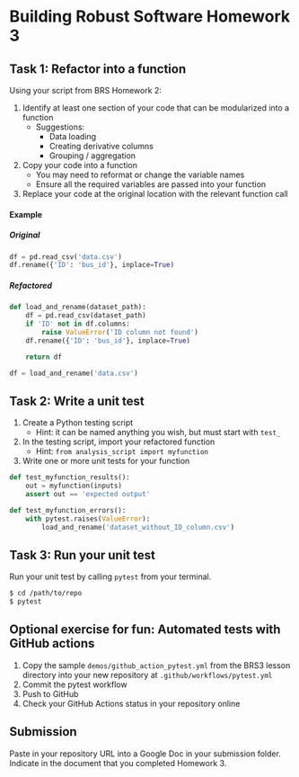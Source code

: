 # Building Robust Software Homework 3

## Task 1: Refactor into a function
Using your script from BRS Homework 2:
1. Identify at least one section of your code that can be modularized into a function
    * Suggestions:
        * Data loading
        * Creating derivative columns
        * Grouping / aggregation
1. Copy your code into a function
    * You may need to reformat or change the variable names
    * Ensure all the required variables are passed into your function
1. Replace your code at the original location with the relevant function call

#### Example
##### Original
```python
df = pd.read_csv('data.csv')
df.rename({'ID': 'bus_id'}, inplace=True)
```

##### Refactored
```python
def load_and_rename(dataset_path):
    df = pd.read_csv(dataset_path)
    if 'ID' not in df.columns:
        raise ValueError('ID column not found')
    df.rename({'ID': 'bus_id'}, inplace=True)

    return df

df = load_and_rename('data.csv')
```

## Task 2: Write a unit test
1. Create a Python testing script
    * Hint: it can be named anything you wish, but must start with `test_`
1. In the testing script, import your refactored function
    * Hint: `from analysis_script import myfunction`
1. Write one or more unit tests for your function

```python
def test_myfunction_results():
    out = myfunction(inputs)
    assert out == 'expected output'

def test_myfunction_errors():
    with pytest.raises(ValueError):
        load_and_rename('dataset_without_ID_column.csv')
```

## Task 3: Run your unit test
Run your unit test by calling `pytest` from your terminal.

```bash
$ cd /path/to/repo
$ pytest
```

## Optional exercise for fun: Automated tests with GitHub actions
1. Copy the sample `demos/github_action_pytest.yml` from the BRS3 lesson directory into your new repository at `.github/workflows/pytest.yml`
1. Commit the pytest workflow
1. Push to GitHub
1. Check your GitHub Actions status in your repository online


## Submission
Paste in your repository URL into a Google Doc in your submission folder. Indicate in the document that you completed Homework 3.
